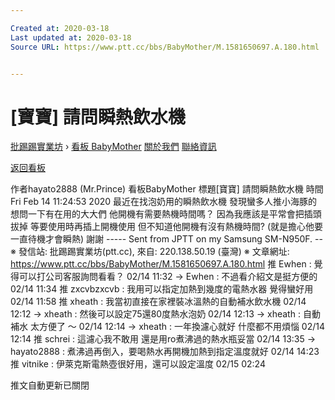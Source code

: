 ```yaml
---

Created at: 2020-03-18
Last updated at: 2020-03-18
Source URL: https://www.ptt.cc/bbs/BabyMother/M.1581650697.A.180.html


---
```


# [寶寶] 請問瞬熱飲水機


[批踢踢實業坊](https://www.ptt.cc/bbs/) › [看板 BabyMother](https://www.ptt.cc/bbs/BabyMother/index.html) [關於我們](https://www.ptt.cc/about.html) [聯絡資訊](https://www.ptt.cc/contact.html)

[返回看板](https://www.ptt.cc/bbs/BabyMother/index.html)

作者hayato2888 (Mr.Prince)
看板BabyMother
標題\[寶寶\] 請問瞬熱飲水機
時間Fri Feb 14 11:24:53 2020
最近在找泡奶用的瞬熱飲水機 發現蠻多人推小海豚的 想問一下有在用的大大們 他開機有需要熱機時間嗎？ 因為我應該是平常會把插頭拔掉 等要使用時再插上開機使用 但不知道他開機有沒有熱機時間? (就是擔心他要一直待機才會瞬熱) 謝謝 ----- Sent from JPTT on my Samsung SM-N950F. -- ※ 發信站: 批踢踢實業坊(ptt.cc), 來自: 220.138.50.19 (臺灣) ※ 文章網址: <https://www.ptt.cc/bbs/BabyMother/M.1581650697.A.180.html>
推 Ewhen : 覺得可以打公司客服詢問看看？ 02/14 11:32
→ Ewhen : 不過看介紹文是挺方便的 02/14 11:34
推 zxcvbzxcvb : 我用可以指定加熱到幾度的電熱水器 覺得蠻好用 02/14 11:58
推 xheath : 我當初直接在家裡裝冰溫熱的自動補水飲水機 02/14 12:12
→ xheath : 然後可以設定75還80度熱水泡奶 02/14 12:13
→ xheath : 自動補水 太方便了 ～ 02/14 12:14
→ xheath : 一年換濾心就好 什麼都不用煩惱 02/14 12:14
推 schrei : 這濾心我不敢用 還是用ro煮沸過的熱水瓶妥當 02/14 13:35
→ hayato2888 : 煮沸過再倒入，要喝熱水再開機加熱到指定溫度就好 02/14 14:23
推 vitnike : 伊萊克斯電熱壺很好用，還可以設定溫度 02/15 02:24

推文自動更新已關閉

